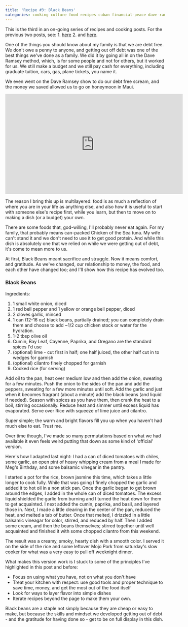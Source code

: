 ```yaml
---
title: 'Recipe #3: Black Beans'
categories: cooking culture food recipes cuban financial-peace dave-ramsey family
---
```


<p class="lead">This is the third in an on-going series of recipes and cooking posts.  For the previous two posts, see:
1.  <a href="/aglio-e-olio-shows-what-americans-get-wrong"> here</a> 
2.  and <a href="/yankee-rice-recipe"> here</a>.</p>

One of the things you should know about my family is that we are debt free. We don't owe a penny to anyone, and getting out off debt was one of the best things we've done as a family. We did it by going all in on the Dave Ramsey method, which, is for some people and not for others, but it worked for us. We still make a budget and we still pay cash for everything, including graduate tuition, cars, gas, plane tickets, you name it. 

We even went on the Dave Ramsey show to do our debt free scream, and the money we saved allowed us to go on honeymoon in Maui. 

<div class="flex-video" style="margin-bottom:0;">
	<iframe width="560" height="315" src="https://www.youtube.com/embed/_uARS9TtAKM" frameborder="0" allow="autoplay; encrypted-media" allowfullscreen></iframe>
</div>

The reason I bring this up is multilayered: food is as much a reflection of where you are in your life as anything else, and also how it is useful to start with someone else's recipe first, while you learn, but then to move on to making a dish (or a budget) your own. 

There are some foods that, god-willing, I'll probably never eat again. For my family, that probably means can-packed Chicken of the Sea tuna. My wife can't stand it and we don't need to use it to get good protein. And while this dish is absolutely one that we relied on while we were getting out of debt, it's come to mean more to us. 

At first, Black Beans meant sacrifice and struggle. Now it means comfort, and gratitude. As we've changed, our relationship to money, the food, and each other have changed too; and I'll show how this recipe has evolved too. 

### Black Beans ###
Ingredients: 
1. 1 small white onion, diced
2. 1 red bell pepper and 1 yellow or orange bell pepper, diced
3. 2 cloves garlic, minced
4. 1 can (12-16 oz) black beans, partially drained; you can completely drain them and choose to add ~1/2 cup chicken stock or water for the hydration. 
5. 1-2 tbsp olive oil
6. Cumin, Bay Leaf, Cayenne, Paprika, and Oregano are the standard spices I'd use
7. (optional) lime - cut first in half; one half juiced, the other half cut in to wedges for garnish
8. (optional) cilantro  finely chopped for garnish
9. Cooked rice (for serving)

Add oil to the pan, heat over medium low and then add the onion, sweating for a few minutes. Push the onion to the sides of the pan and add the peppers, sweating for a few more minutes until soft.  Add the garlic and just when it becomes fragrant (about a minute) add the black beans (and liquid if needed). Season with spices as you have them, then crank the heat to a boil, stirring occasionally. Reduce heat and simmer until excess liquid has evaporated. Serve over Rice with squeeze of lime juice and cilantro.

Super simple; the warm and bright flavors fill you up when you haven't had much else to eat. Trust me. 

Over time though, I've made so many permutations based on what we had available it even feels weird putting that down as some kind of 'official' version. 

Here's how I adapted last night: I had a can of diced tomatoes with chiles, some garlic, an open pint of heavy whipping cream from a meal I made for Meg's Birthday, and some balsamic vinegar in the pantry. 

I started a pot for the rice, brown jasmine this time, which takes a little longer to cook fully. While that was going I finely chopped the garlic and added it to hot oil in a non stick pan. Once the garlic began to get brown around the edges, I added in the whole can of diced tomatoes. The excess liquid shielded the garlic from burning and I turned the heat down for them to get acquainted. I next added the cumin, paprika, and basil, and layered those in.  Next, I made a little clearing in the center of the pan, reduced the heat, and melted a tab of butter. Once that melted, I drizzled in a little balsamic vineagar for color, stirred, and reduced by half. Then I added some cream, and then the beans themselves; stirred together until well acquainted and finished it with some chopped cilantro from this weekend. 

The result was a creamy, smoky, hearty dish with a smooth color. I served it on the side of the rice and some leftover Mojo Pork from saturday's slow cooker for what was a very easy to pull off weeknight dinner. 

What makes this version work is I stuck to some of the principles I've highlighted in this post and before: 
* Focus on using what you have, not on what you don't have
* Treat your kitchen with respect: use good tools and proper technique to save time, money, and get the most out of the food itself
* Look for ways to layer flavor into simple dishes
* Iterate recipes beyond the page to make them your own. 

Black beans are a staple not simply because they are cheap or easy to make, but because the skills and mindset we developed getting out of debt - and the gratitude for having done so - get to be on full display in this dish.